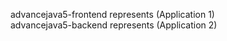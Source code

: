 <div>
<p text-align=left>
advancejava5-frontend represents (Application 1) </br>
advancejava5-backend represents (Application 2)
</p>
</div>

